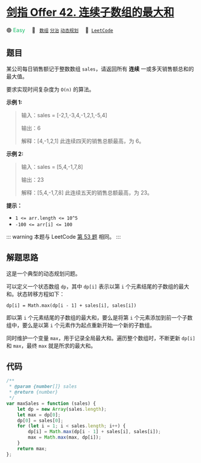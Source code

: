 # [剑指 Offer 42. 连续子数组的最大和](https://leetcode.cn/problems/lian-xu-zi-shu-zu-de-zui-da-he-lcof/)

🟢 <font color=#15bd66>Easy</font>&emsp; 🔖&ensp; [`数组`](/leetcode/outline/tag/array.md) [`分治`](/leetcode/outline/tag/divide-and-conquer.md) [`动态规划`](/leetcode/outline/tag/dynamic-programming.md)&emsp; 🔗&ensp;[`LeetCode`](https://leetcode.cn/problems/lian-xu-zi-shu-zu-de-zui-da-he-lcof/)

## 题目

某公司每日销售额记于整数数组 `sales`，请返回所有 **连续** 一或多天销售额总和的最大值。

要求实现时间复杂度为 `O(n)` 的算法。

**示例 1:**

> 输入：sales = [-2,1,-3,4,-1,2,1,-5,4]
>
> 输出：6
>
> 解释：[4,-1,2,1] 此连续四天的销售总额最高，为 6。

**示例 2:**

> 输入：sales = [5,4,-1,7,8]
>
> 输出：23
>
> 解释：[5,4,-1,7,8] 此连续五天的销售总额最高，为 23。

**提示：**

- `1 <= arr.length <= 10^5`
- `-100 <= arr[i] <= 100`

::: warning
本题与 LeetCode [第 53 题](./0053.md) 相同。
:::

## 解题思路

这是一个典型的动态规划问题。

可以定义一个状态数组 `dp`，其中 `dp[i]` 表示以第 `i` 个元素结尾的子数组的最大和。状态转移方程如下：

`dp[i] = Math.max(dp[i - 1] + sales[i], sales[i])`

即以第 `i` 个元素结尾的子数组的最大和，要么是将第 `i` 个元素添加到前一个子数组中，要么是以第 `i` 个元素作为起点重新开始一个新的子数组。

同时维护一个变量 `max`，用于记录全局最大和。遍历整个数组时，不断更新 `dp[i]` 和 `max`，最终 `max` 就是所求的最大和。

## 代码

```javascript
/**
 * @param {number[]} sales
 * @return {number}
 */
var maxSales = function (sales) {
	let dp = new Array(sales.length);
	let max = dp[0];
	dp[0] = sales[0];
	for (let i = 1; i < sales.length; i++) {
		dp[i] = Math.max(dp[i - 1] + sales[i], sales[i]);
		max = Math.max(max, dp[i]);
	}
	return max;
};
```
